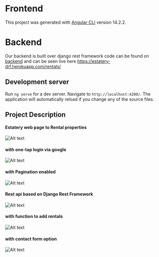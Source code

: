 # Frontend

This project was generated with [Angular CLI](https://github.com/angular/angular-cli) version 14.2.2.

# Backend

Our backend is built over django rest framework 
code can be found on <a href="https://github.com/Patel-world/xenon-assesment/tree/backend">backend</a>
and can be seen live here <a href="https://estatery-drf.herokuapp.com/rentals/">https://estatery-drf.herokuapp.com/rentals/<a>

## Development server

Run `ng serve` for a dev server. Navigate to `http://localhost:4200/`. The application will automatically reload if you change any of the source files.

## Project Description

<h4 style="colo:blue">Estatery web page to Rental properties</h4>
<img src="https://i.imgur.com/oX8nId6.png" alt="Alt text" title="Optional title">

<h4 style="colo:blue">with one-tap login via google</h4>
<img src="https://i.imgur.com/5nqlwSb.png" alt="Alt text" title="Optional title">

<h4 style="colo:blue">with Pagination enabled</h4>
<img src="https://i.imgur.com/GLJUxAR.png" alt="Alt text" title="Optional title">

<h4 style="colo:blue">Rest api based on Django Rest Framework</h4>
<img src="https://i.imgur.com/xsDT2S6.png" alt="Alt text" title="Optional title">

<h4 style="colo:blue">with function to add rentals</h4>
<img src="https://i.imgur.com/Ur6cqQc.png" alt="Alt text" title="Optional title">

<h4 style="colo:blue">with contact form option</h4>
<img src="https://i.imgur.com/HrGI81j.png" alt="Alt text" title="Optional title">
